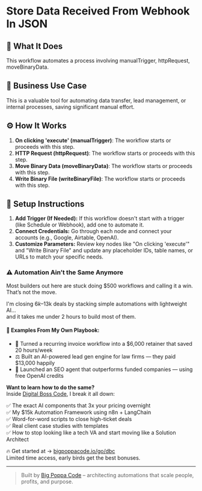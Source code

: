 # Store Data Received From Webhook In JSON

## 🚀 What It Does
This workflow automates a process involving manualTrigger, httpRequest, moveBinaryData.

## 💼 Business Use Case
This is a valuable tool for automating data transfer, lead management, or internal processes, saving significant manual effort.

## ⚙️ How It Works
1. **On clicking 'execute' (manualTrigger)**: The workflow starts or proceeds with this step.
2. **HTTP Request (httpRequest)**: The workflow starts or proceeds with this step.
3. **Move Binary Data (moveBinaryData)**: The workflow starts or proceeds with this step.
4. **Write Binary File (writeBinaryFile)**: The workflow starts or proceeds with this step.

## 🔧 Setup Instructions
1. **Add Trigger (If Needed):** If this workflow doesn't start with a trigger (like Schedule or Webhook), add one to automate it.
2. **Connect Credentials:** Go through each node and connect your accounts (e.g., Google, Airtable, OpenAI).
3. **Customize Parameters:** Review key nodes like "On clicking 'execute'" and "Write Binary File" and update any placeholder IDs, table names, or URLs to match your specific needs.

### ⚠️ Automation Ain’t the Same Anymore

Most builders out here are stuck doing $500 workflows and calling it a win.  
That’s not the move.  

I'm closing $6k–$13k deals by stacking simple automations with lightweight AI...  
and it takes me under 2 hours to build most of them.

#### 🧠 Examples From My Own Playbook:
- 🔁 Turned a recurring invoice workflow into a $6,000 retainer that saved 20 hours/week  
- ⚖️ Built an AI-powered lead gen engine for law firms — they paid $13,000 happily  
- 🚀 Launched an SEO agent that outperforms funded companies — using free OpenAI credits  

**Want to learn how to do the same?**  
Inside [Digital Boss Code](https://bigpoppacode.io/go/dbc), I break it all down:

✅ The exact AI components that 3x your pricing overnight  
✅ My $15k Automation Framework using n8n + LangChain  
✅ Word-for-word scripts to close high-ticket deals  
✅ Real client case studies with templates  
✅ How to stop looking like a tech VA and start moving like a Solution Architect  

🔥 Get started at → [bigpoppacode.io/go/dbc](https://bigpoppacode.io/go/dbc)  
Limited time access, early birds get the best bonuses.

---

> Built by [Big Poppa Code](https://bigpoppacode.io) – architecting automations that scale people, profits, and purpose.
